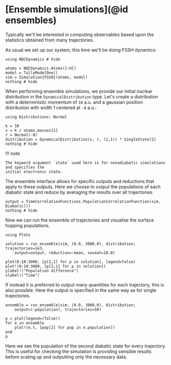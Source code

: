 # [Ensemble simulations](@id ensembles)

Typically we'll be interested in computing observables based upon the statistics
obtained from many trajectories.

As usual we set up our system, this time we'll be doing FSSH dynamics:
```@example ensemble
using NQCDynamics # hide

atoms = NQCDynamics.Atoms([:H])
model = TullyModelOne()
sim = Simulation{FSSH}(atoms, model)
nothing # hide
```

When performing ensemble simulations, we provide our initial nuclear distribution in the
`DynamicalDistribution` type.
Let's create a distribution with a deterministic momentum of ``10`` a.u. and a
gaussian position distribution with width 1 centered at ``-8`` a.u.:
```@example ensemble
using Distributions: Normal

k = 10
v = k / atoms.masses[1]
r = Normal(-8)
distribution = DynamicalDistribution(v, r, (1,1)) * SingleState(2)
nothing # hide
```
!!! note

    The keyword argument `state` used here is for nonadiabatic simulations and specifies the
    initial electronic state.

The ensemble interface allows for specific outputs and reductions
that apply to these outputs.
Here we choose to output the populations of each diabatic state and reduce by averaging
the results over all trajectories.
```@example ensemble
output = TimeCorrelationFunctions.PopulationCorrelationFunction(sim, Diabatic())
nothing # hide
```

Now we can run the ensemble of trajectories and visualise the surface hopping populations.
```@example ensemble
using Plots

solution = run_ensemble(sim, (0.0, 3000.0), distribution; trajectories=1e3,
    output=output, reduction=:mean, saveat=10.0)

plot(0:10:3000, [p[1,1] for p in solution], legend=false)
plot!(0:10:3000, [p[2,1] for p in solution])
ylabel!("Population difference")
xlabel!("Time")
```

If instead it is preferred to output many quantities for each trajectory, this is
also possible.
Here the output is specified in the same way as for single trajectories.
```@example ensemble
ensemble = run_ensemble(sim, (0.0, 3000.0), distribution;
    output=(:population), trajectories=50)

p = plot(legend=(false))
for e in ensemble
    plot!(e.t, [pop[2] for pop in e.population])
end
p
```
Here we see the population of the second diabatic state for every trajectory.
This is useful for checking the simulation is providing sensible results
before scaling up and outputting only the necessary data.
